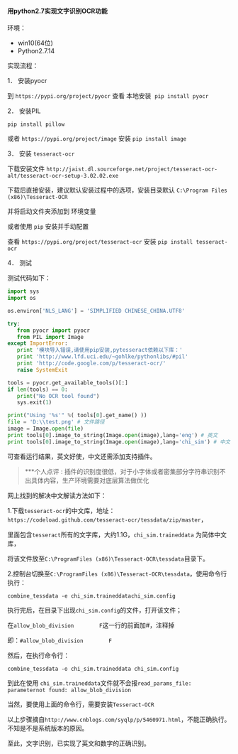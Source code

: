 #### 用python2.7实现文字识别OCR功能

环境：
* win10(64位)
* Python2.7.14

实现流程：

1． 安装pyocr

到 `https://pypi.org/project/pyocr` 查看 本地安装  `pip install pyocr`

2． 安装PIL

`pip install pillow`

或者 `https://pypi.org/project/image` 安装 `pip install image`

3． 安装 `tesseract-ocr`

下载安装文件 `http://jaist.dl.sourceforge.net/project/tesseract-ocr-alt/tesseract-ocr-setup-3.02.02.exe` 

下载后直接安装，建议默认安装过程中的选项，安装目录默认 `C:\Program Files (x86)\Tesseract-OCR`

并将启动文件夹添加到 环境变量 

或者使用 `pip` 安装并手动配置 

查看 `https://pypi.org/project/tesseract-ocr` 安装 `pip install tesseract-ocr`

4． 测试

测试代码如下：
```python
import sys
import os

os.environ['NLS_LANG'] = 'SIMPLIFIED CHINESE_CHINA.UTF8'

try:
   from pyocr import pyocr
   from PIL import Image
except ImportError:
   print '模块导入错误,请使用pip安装,pytesseract依赖以下库：'
   print 'http://www.lfd.uci.edu/~gohlke/pythonlibs/#pil'
   print 'http://code.google.com/p/tesseract-ocr/'
   raise SystemExit

tools = pyocr.get_available_tools()[:]
if len(tools) == 0:
   print("No OCR tool found")
   sys.exit(1)

print("Using '%s'" %( tools[0].get_name() ))
file = 'D:\\test.png' # 文件路径
image = Image.open(file)
print tools[0].image_to_string(Image.open(image),lang='eng') # 英文
print tools[0].image_to_string(Image.open(image),lang='chi_sim') # 中文

```
可查看运行结果，英文好使，中文还需添加支持插件。

> ***个人点评 : 插件的识别度很低，对于小字体或者密集部分字符串识别不出具体内容，生产环境需要对底层算法做优化

网上找到的解决中文解读方法如下：

1.下载`tesseract-ocr`的中文库，地址：`https://codeload.github.com/tesseract-ocr/tessdata/zip/master`，

里面包含`tesseract`所有的文字库，大约1.1G，`chi_sim.traineddata` 为简体中文库，

将该文件放至`C:\ProgramFiles (x86)\Tesseract-OCR\tessdata`目录下。

2.控制台切换至`C:\ProgramFiles (x86)\Tesseract-OCR\tessdata`，使用命令行执行：

`combine_tessdata -e chi_sim.traineddatachi_sim.config`

执行完后，在目录下出现`chi_sim.config`的文件，打开该文件；

在`allow_blob_division        F`这一行的前面加#，注释掉

即：`#allow_blob_division        F `   

然后，在执行命令行：

`combine_tessdata -o chi_sim.traineddata chi_sim.config`

到此在使用 `chi_sim.traineddata`文件就不会报`read_params_file: parameternot found: allow_blob_division`

当然，要使用上面的命令行，需要安装`Tesseract-OCR` 

以上步骤摘自`http://www.cnblogs.com/syqlp/p/5460971.html`，不能正确执行。不知是不是系统版本的原因。

至此，文字识别，已实现了英文和数字的正确识别。
